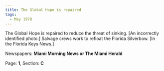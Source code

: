 ```yaml
---  
title: The Global Hope is repaired  
tags:  
  - May 1978  
---  
```

  
The Global Hope is repaired to reduce the threat of sinking. [An incorrectly identified photo.] Salvage crews work to refloat the Florida Silverbow. [In the Florida Keys News.]  
  
Newspapers: **Miami Morning News or The Miami Herald**  
  
Page: **1**, Section: **C** 
